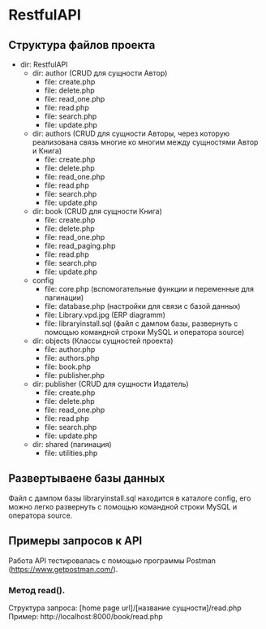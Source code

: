 # RestfulAPI
## Структура файлов проекта

* dir: RestfulAPI
    * dir: author (CRUD для сущности Автор)
        - file: create.php
        - file: delete.php
        - file: read_one.php
        - file: read.php
        - file: search.php
        - file: update.php
    * dir: authors (CRUD для сущности Авторы, через которую реализована связь многие ко многим между сущностями Автор и Книга)
        - file: create.php
        - file: delete.php
        - file: read_one.php
        - file: read.php
        - file: search.php
        - file: update.php
    * dir: book (CRUD для сущности Книга)
        - file: create.php
        - file: delete.php
        - file: read_one.php
        - file: read_paging.php
        - file: read.php
        - file: search.php
        - file: update.php
    * config
        - file: core.php (вспомогательные функции и переменные для пагинации)
        - file: database.php (настройки для связи с базой данных)
        - file: Library.vpd.jpg (ERP diagramm)
        - file: libraryinstall.sql (файл с дампом базы, развернуть с помощью командной строки MySQL и оператора source)
     * dir: objects (Классы сущностей проекта)
        - file: author.php
        - file: authors.php
        - file: book.php
        - file: publisher.php
     * dir: publisher (CRUD для сущности Издатель)
        - file: create.php
        - file: delete.php
        - file: read_one.php
        - file: read.php
        - file: search.php
        - file: update.php
     * dir: shared (пагинация)
        - file: utilities.php

## Развертываене базы данных

Файл с дампом базы libraryinstall.sql находится в каталоге config, его можно легко развернуть с помощью командной строки MySQL и оператора source.

## Примеры запросов к API

Работа API тестировалась с помощью программы Postman (https://www.getpostman.com/).  

### Метод read().

Структура запроса:  [home page url]/[название сущности]/read.php  
Пример: http://localhost:8000/book/read.php

